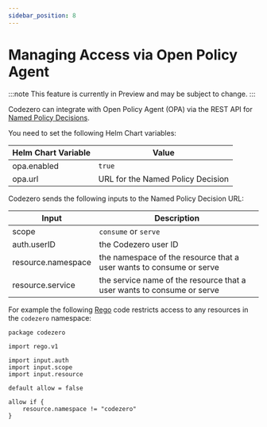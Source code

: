 ```yaml
---
sidebar_position: 8
---
```


# Managing Access via Open Policy Agent

:::note
This feature is currently in Preview and may be subject to change.
:::

Codezero can integrate with Open Policy Agent (OPA) via the REST API for [Named Policy Decisions](https://www.openpolicyagent.org/docs/latest/integration/#named-policy-decisions).

You need to set the following Helm Chart variables:

| Helm Chart Variable | Value                             |
| ------------------- | --------------------------------- |
| opa.enabled         | `true`                            |
| opa.url             | URL for the Named Policy Decision |

Codezero sends the following inputs to the Named Policy Decision URL:

| Input              | Description                                                            |
| ------------------ | ---------------------------------------------------------------------- |
| scope              | `consume` or `serve`                                                   |
| auth.userID        | the Codezero user ID                                                   |
| resource.namespace | the namespace of the resource that a user wants to consume or serve    |
| resource.service   | the service name of the resource that a user wants to consume or serve |

For example the following [Rego](https://www.openpolicyagent.org/docs/latest/policy-language/) code restricts access to any resources in the `codezero` namespace:

```rego
package codezero

import rego.v1

import input.auth
import input.scope
import input.resource

default allow = false

allow if {
    resource.namespace != "codezero"
}
```
